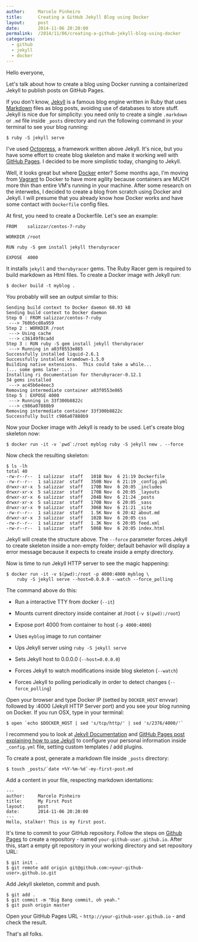 ```yaml
---
author:		Marcelo Pinheiro
title:		Creating a GitHub Jekyll Blog using Docker
layout:		post
date:		2014-11-06 20:20:00
permalink:	/2014/11/06/creating-a-github-jekyll-blog-using-docker
categories:
  - github
  - jekyll
  - docker
---
```

Hello everyone,

Let's talk about how to create a blog using Docker running a containerized Jekyll to publish posts on GitHub Pages.

If you don't know, [Jekyll][jekyll] is a famous blog engine written in Ruby that uses [Markdown][markdown] files as blog posts, avoiding use of databases to store stuff. Jekyll is nice due for simplicity: you need only to create a single `.markdown` or `.md` file inside `_posts` directory and run the following command in your terminal to see your blog running:

	$ ruby -S jekyll serve

I've used [Octopress][octopress], a framework written above Jekyll. It's nice, but you have some effort to create blog skeleton and make it working well with [GitHub Pages][githubpages]. I decided to be more simplistic today, changing to Jekyll.

Well, it looks great but where [Docker][docker] enter? Some months ago, I'm moving from [Vagrant][vagrant] to Docker to have more agility because containers are MUCH more thin than entire VM's running in your machine. After some research on the interwebs, I decided to create a blog from scratch using Docker and Jekyll. I will presume that you already know how Docker works and have some contact with `Dockerfile` config files.

At first, you need to create a Dockerfile. Let's see an example:

	FROM	salizzar/centos-7-ruby

	WORKDIR	/root

	RUN	ruby -S gem install jekyll therubyracer

	EXPOSE	4000

It installs `jekyll` and `therubyracer` gems. The Ruby Racer gem is required to build markdown as Html files. To create a Docker image with Jekyll run:

	$ docker build -t myblog .

You probably will see an output similar to this:

	Sending build context to Docker daemon 60.93 kB
	Sending build context to Docker daemon
	Step 0 : FROM salizzar/centos-7-ruby
	 ---> 760b5cd8a959
	Step 2 : WORKDIR /root
	 ---> Using cache
	 ---> c36149f0cadd
	Step 3 : RUN ruby -S gem install jekyll therubyracer
	 ---> Running in a03f0553e865
	Successfully installed liquid-2.6.1
	Successfully installed kramdown-1.5.0
	Building native extensions.  This could take a while...
	(... some gems later ...)
	Installing ri documentation for therubyracer-0.12.1
	34 gems installed
	 ---> ac45b6e4eec3
	Removing intermediate container a03f0553e865
	Step 5 : EXPOSE 4000
	 ---> Running in 33f300b8822c
	 ---> c986a07888b9
	Removing intermediate container 33f300b8822c
	Successfully built c986a07888b9

Now your Docker image with Jekyll is ready to be used. Let's create blog skeleton now:

	$ docker run -it -v `pwd`:/root myblog ruby -S jekyll new . --force

Now check the resulting skeleton:

	$ ls -lh
	total 40
	-rw-r--r--  1 salizzar  staff   101B Nov  6 21:19 Dockerfile
	-rw-r--r--  1 salizzar  staff   350B Nov  6 21:19 _config.yml
	drwxr-xr-x  5 salizzar  staff   170B Nov  6 20:05 _includes
	drwxr-xr-x  5 salizzar  staff   170B Nov  6 20:05 _layouts
	drwxr-xr-x  6 salizzar  staff   204B Nov  6 21:24 _posts
	drwxr-xr-x  5 salizzar  staff   170B Nov  6 20:05 _sass
	drwxr-xr-x  9 salizzar  staff   306B Nov  6 21:21 _site
	-rw-r--r--  1 salizzar  staff   1.5K Nov  6 20:42 about.md
	drwxr-xr-x  3 salizzar  staff   102B Nov  6 20:05 css
	-rw-r--r--  1 salizzar  staff   1.3K Nov  6 20:05 feed.xml
	-rw-r--r--  1 salizzar  staff   506B Nov  6 20:05 index.html

Jekyll will create the structure above. The `--force` parameter forces Jekyll to create skeleton inside a non-empty folder; default behavior will display a error message because it expects to create inside a empty directory.

Now is time to run Jekyll HTTP server to see the magic happening:

	$ docker run -it -v $(pwd):/root -p 4000:4000 myblog \
		ruby -S jekyll serve --host=0.0.0.0 --watch --force_polling

The command above do this:

* Run a interactive TTY from docker (`--it`)

* Mounts current directory inside container at /root (`-v $(pwd):/root`)

* Expose port 4000 from container to host (`-p 4000:4000`)

* Uses `myblog` image to run container

* Ups Jekyll server using `ruby -S jekyll serve`

* Sets Jekyll host to 0.0.0.0 (`--host=0.0.0.0`)

* Forces Jekyll to watch modifications inside blog skeleton (`--watch`)

* Forces Jekyll to polling periodically in order to detect changes (`--force_polling`)

Open your browser and type Docker IP (setted by `DOCKER_HOST` envvar) followed by :4000 (Jekyll HTTP Server port) and you see your blog running on Docker. If you run OSX, type in your terminal:

	$ open `echo $DOCKER_HOST | sed 's/tcp/http/' | sed 's/2376/4000/'`

I recommend you to look at [Jekyll Documentation][jekyll_docs] and [GitHub Pages post explaining how to use Jekyll][githubpages_docs] to configure your personal information inside `_config.yml` file, setting custom templates / add plugins.

To create a post, generate a markdown file inside `_posts` directory:

	$ touch _posts/`date +%Y-%m-%d`-my-first-post.md

Add a content in your file, respecting markdown identations:

	---
	author:		Marcelo Pinheiro
	title:		My First Post
	layout:		post
	date:		2014-11-06 20:20:00
	---
	Hello, stalker! This is my first post.

It's time to commit to your GitHub repository. Follow the steps on [Github Pages][githubpages] to create a repository - named `your-github-user.github.io`. After this, start a empty git repository in your working directory and set repository URL:

	$ git init .
	$ git remote add origin git@github.com:<your-github-user>.github.io.git

Add Jekyll skeleton, commit and push.

	$ git add .
	$ git commit -m "Big Bang commit, oh yeah."
	$ git push origin master

Open your GitHub Pages URL - `http://your-github-user.github.io` - and check the result.

That's all folks.

[jekyll]: 		http://jekyllrb.com
[markdown]:		http://daringfireball.net/projects/markdown/
[octopress]:		http://octopress.org
[githubpages]:		https://pages.github.com
[docker]:		https://docker.com
[vagrant]:		https://vagrantup.com
[jekyll_docs]:		http://jekyllrb.com/docs/home/
[githubpages_docs]:	https://help.github.com/articles/using-jekyll-with-pages/
